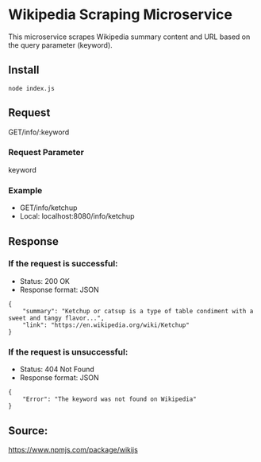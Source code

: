 # Wikipedia Scraping Microservice

This microservice scrapes Wikipedia summary content and URL based on the query parameter (keyword).

## Install
```
node index.js
```

## Request
GET/info/:keyword

### Request Parameter
keyword

### Example
* GET/info/ketchup
* Local: localhost:8080/info/ketchup

## Response

### If the request is successful:
* Status: 200 OK
* Response format: JSON
```
{
    "summary": "Ketchup or catsup is a type of table condiment with a sweet and tangy flavor...",
    "link": "https://en.wikipedia.org/wiki/Ketchup"
}
```

### If the request is unsuccessful:
* Status: 404 Not Found
* Response format: JSON
```
{
    "Error": "The keyword was not found on Wikipedia"
}
```

## Source:
https://www.npmjs.com/package/wikijs
